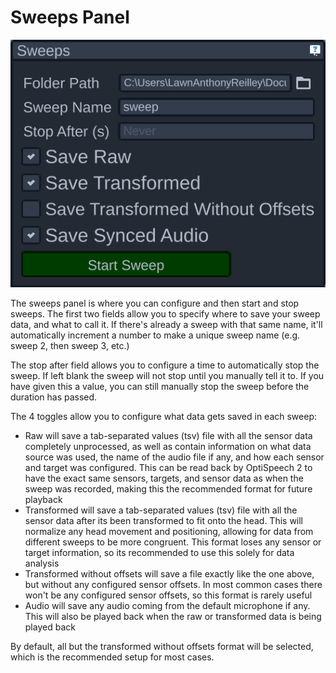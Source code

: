 # Sweeps Panel

![Sweeps Panel](../resources/sweepspanel.png)

The sweeps panel is where you can configure and then start and stop sweeps. The first two fields allow you to specify where to save your sweep data, and what to call it. If there's already a sweep with that same name, it'll automatically increment a number to make a unique sweep name (e.g. sweep 2, then sweep 3, etc.)

The stop after field allows you to configure a time to automatically stop the sweep. If left blank the sweep will not stop until you manually tell it to. If you have given this a value, you can still manually stop the sweep before the duration has passed.

The 4 toggles allow you to configure what data gets saved in each sweep:

- Raw will save a tab-separated values (tsv) file with all the sensor data completely unprocessed, as well as contain information on what data source was used, the name of the audio file if any, and how each sensor and target was configured. This can be read back by OptiSpeech 2 to have the exact same sensors, targets, and sensor data as when the sweep was recorded, making this the recommended format for future playback
- Transformed will save a tab-separated values (tsv) file with all the sensor data after its been transformed to fit onto the head. This will normalize any head movement and positioning, allowing for data from different sweeps to be more congruent. This format loses any sensor or target information, so its recommended to use this solely for data analysis
- Transformed without offsets will save a file exactly like the one above, but without any configured sensor offsets. In most common cases there won't be any configured sensor offsets, so this format is rarely useful
- Audio will save any audio coming from the default microphone if any. This will also be played back when the raw or transformed data is being played back

By default, all but the transformed without offsets format will be selected, which is the recommended setup for most cases.
